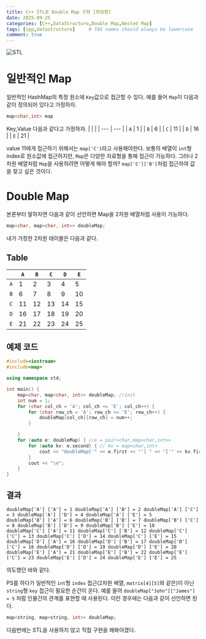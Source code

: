 ```yaml
---
title: C++ STL로 Double Map 구현 [희망편]
date: 2025-09-25
categories: [C++,DataStructure,Double Map,Nested Map]
tags: [cpp,datastructure]     # TAG names should always be lowercase
comment: true
---
```


![STL](https://encrypted-tbn0.gstatic.com/images?q=tbn:ANd9GcShWi65XcWLRp6Qa1QVUKu3OdM0yeY9XXVrgA&s)

# 일반적인 Map

일반적인 HashMap의 특정 원소에 `Key`값으로 접근할 수 있다. 예를 들어 `Map`이 다음과 같이 정의되어 있다고 가정하자.
```cpp
map<char,int> map
```
Key,Value 다음과 같다고 가정하자.
|     |     |
| --- | --- |
| `A` | 1   |
| `B` | 6   |
| `C` | 11  |
| `D` | 16  |
| `E` | 21  |

value 11에게 접근하기 위해서는 `map['C']`라고 사용해야한다. 보통의 배열이 `int`형 index로 원소값에 접근하지만, `Map`은 다양한 자료형을 통해 접근이 가능하다. 그러나 2차원 배열처럼 `Map`을 사용하려면 어떻게 해야 할까? `map['C']['B']`처럼 접근하여 값을 찾고 싶은 것이다.


# Double Map
본론부터 말하자면 다음과 같이 선언하면 Map을 2차원 배열처럼 사용이 가능하다.
```cpp
map<char, map<char, int>> doubleMap;
```
내가 가정한 2차원 테이블은 다음과 같다.
## Table 

|     | `A` | `B` | `C` | `D` | `E` |
| --- | --- | --- | --- | --- | --- |
| `A` | 1   | 2   | 3   | 4   | 5   |
| `B` | 6   | 7   | 8   | 9   | 10  |
| `C` | 11  | 12  | 13  | 14  | 15  |
| `D` | 16  | 17  | 18  | 19  | 20  |
| `E` | 21  | 22  | 23  | 24  | 25  |

## 예제 코드 
```cpp
#include<iostream>
#include<map>

using namespace std;

int main() {
    map<char, map<char, int>> doubleMap; //init
    int num = 1;
    for (char col_ch = 'A'; col_ch <= 'E'; col_ch++) {
        for (char row_ch = 'A'; row_ch <= 'E'; row_ch++) {
            doubleMap[col_ch][row_ch] = num++;
        }

    }
    for (auto e: doubleMap) { //e = pair<char,map<char,int>>
        for (auto kv: e.second) { // kv = map<char,int>
            cout << "doubleMap['" << e.first << "'] " << "['" << kv.first << "']" << " = " << kv.second << " ";
        }
        cout << "\n";
    }
}
```
## 결과 
```
doubleMap['A'] ['A'] = 1 doubleMap['A'] ['B'] = 2 doubleMap['A'] ['C'] = 3 doubleMap['A'] ['D'] = 4 doubleMap['A'] ['E'] = 5 
doubleMap['B'] ['A'] = 6 doubleMap['B'] ['B'] = 7 doubleMap['B'] ['C'] = 8 doubleMap['B'] ['D'] = 9 doubleMap['B'] ['E'] = 10 
doubleMap['C'] ['A'] = 11 doubleMap['C'] ['B'] = 12 doubleMap['C'] ['C'] = 13 doubleMap['C'] ['D'] = 14 doubleMap['C'] ['E'] = 15 
doubleMap['D'] ['A'] = 16 doubleMap['D'] ['B'] = 17 doubleMap['D'] ['C'] = 18 doubleMap['D'] ['D'] = 19 doubleMap['D'] ['E'] = 20 
doubleMap['E'] ['A'] = 21 doubleMap['E'] ['B'] = 22 doubleMap['E'] ['C'] = 23 doubleMap['E'] ['D'] = 24 doubleMap['E'] ['E'] = 25 
```
의도했던 바와 같다.


PS를 하다가 일반적인 `int`형 `index` 접근(2차원 배열, `matrix[4][5]`와 같은)이 아닌 `string`형 `key` 접근이 필요한 순간이 온다. 예를 들어 `doubleMap["John"]["James"] = 5` 처럼 인물간의 관계를 표현할 때 사용된다.
이런 경우에는 다음과 같이 선언하면 된다.
```cpp
map<string, map<string, int>> doubleMap;
```

다음번에는 STL을 사용하지 않고 직접 구현을 해봐야겠다.
